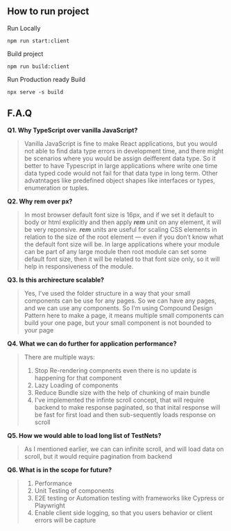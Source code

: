 ## How to run project

Run Locally

```
npm run start:client
```

Build project

```
npm run build:client
```

Run Production ready Build

```
npx serve -s build
```

## F.A.Q

**Q1. Why TypeScript over vanilla JavaScript?**

> Vanilla JavaScript is fine to make React applications, but you would not able to find data type errors in development time, and there might be scenarios where you would be assign deifferent data type. So it better to have Typescript in large applications where write one time data typed code would not fail for that data type in long term. Other advatntages like predefined object shapes like interfaces or types, enumeration or tuples.

**Q2. Why rem over px?**

> In most browser default font size is 16px, and if we set it default to body or html explicitly and then apply **_rem_** unit on any element, it will be very reponsive. **_rem_** units are useful for scaling CSS elements in relation to the size of the root element — even if you don’t know what the default font size will be. In large applications where your module can be part of any large module then root module can set some default font size, then it will be related to that font size only, so it will help in responsiveness of the module.

**Q3. Is this archirecture scalable?**

> Yes, I've used the folder structure in a way that your small components can be use for any pages. So we can have any pages, and we can use any components. So I'm using Compound Design Pattern here to make a page, it means multiple small components can build your one page, but your small component is not bounded to your page

**Q4. What we can do further for application performance?**

> There are multiple ways:
>
> 1. Stop Re-rendering compnents even there is no update is happening for that component
> 2. Lazy Loading of components
> 3. Reduce Bundle size with the help of chunking of main bundle
> 4. I've implemented the infinte scroll concept, that will require backend to make response paginated, so that inital response will be fast for first load and then sub-sequently loads response on scroll

**Q5. How we would able to load long list of TestNets?**

> As I mentioned earlier, we can can infinite scroll, and will load data on scroll, but it would require pagination from backend

**Q6. What is in the scope for future?**

> 1. Performance
> 2. Unit Testing of components
> 3. E2E testing or Automation testing with frameworks like Cypress or Playwright
> 4. Enable client side logging, so that you users behavior or client errors will be capture
